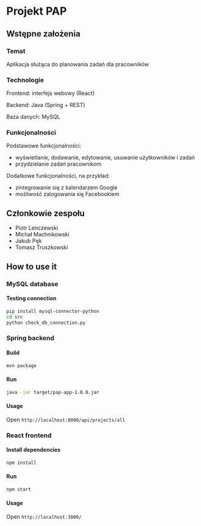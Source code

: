 # Projekt PAP
## Wstępne założenia
### Temat
Aplikacja służąca do planowania zadań dla pracowników

### Technologie
Frontend: interfejs webowy (React)

Backend: Java (Spring + REST)

Baza danych: MySQL

### Funkcjonalności
Podstawowe funkcjonalności:

- wyświetlanie, dodawanie, edytowanie, usuwanie użytkowników i zadań
- przydzielanie zadań pracownikom

Dodatkowe funkcjonalności, na przykład:

- zintegrowanie się z kalendarzem Google
- możliwość zalogowania się Facebookiem

## Członkowie zespołu
- Piotr Lenczewski
- Michał Machnikowski
- Jakub Pęk
- Tomasz Truszkowski

## How to use it
### MySQL database
#### Testing connection
```sh
pip install mysql-connector-python
cd src
python check_db_connection.py
```

### Spring backend
#### Build
```sh
mvn package
```

#### Run
```sh
java -jar target/pap-app-1.0.0.jar
```

#### Usage
Open `http://localhost:8080/api/projects/all`

### React frontend
#### Install dependencies
```sh
npm install
```

#### Run
```sh
npm start
```

#### Usage
Open `http://localhost:3000/`

